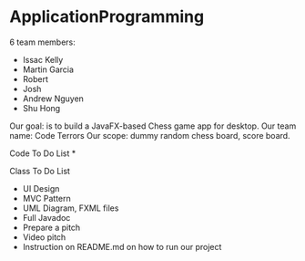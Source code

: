 # ApplicationProgramming
6 team members:
* Issac Kelly
* Martin Garcia
* Robert
* Josh
* Andrew Nguyen
* Shu Hong

Our goal: is to build a JavaFX-based Chess game app for desktop.
Our team name: Code Terrors
Our scope: dummy random chess board, score board. 

Code To Do List
* 

Class To Do List
* UI Design 
* MVC Pattern
* UML Diagram, FXML files
* Full Javadoc
* Prepare a pitch
* Video pitch
* Instruction on README.md on how to run our project
